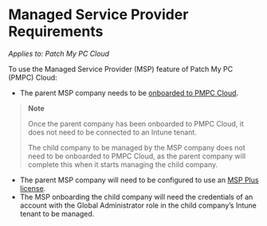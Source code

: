 # Managed Service Provider Requirements

_Applies to: Patch My PC Cloud_

To use the Managed Service Provider (MSP) feature of Patch My PC (PMPC) Cloud:

* The parent MSP company needs to be [onboarded to PMPC Cloud](../onboard-to-cloud.md).

<blockquote class="wp-block-quote">
<p><strong>Note</strong></p>
<p>Once the parent company has been onboarded to PMPC Cloud, it does not need to be connected to an Intune tenant.</p>
<p>The child company to be managed by the MSP company does not need to be onboarded to PMPC Cloud, as the parent company will complete this when it starts managing the child company.</p>
</blockquote>

* The parent MSP company will need to be configured to use an [MSP Plus license](license-the-managed-service-provider-feature.md).
* The MSP onboarding the child company will need the credentials of an account with the Global Administrator role in the child company’s Intune tenant to be managed.